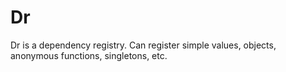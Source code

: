 # Dr
Dr is a dependency registry. Can register simple values, objects, anonymous functions, singletons, etc. 
